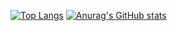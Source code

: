 [![Top Langs](https://github-readme-stats.vercel.app/api/top-langs/?username=arkenfar&layout=compact&theme=dark)](https://github.com/anuraghazra/github-readme-stats)
[![Anurag's GitHub stats](https://github-readme-stats.vercel.app/api?username=arkenfar&show_icons=true&theme=dark)](https://github.com/anuraghazra/github-readme-stats)


